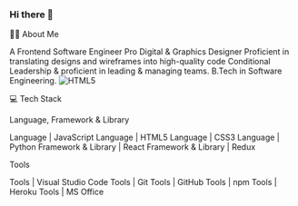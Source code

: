 ### Hi there 👋

<!--
**balt1794/balt1794** is a ✨ _special_ ✨ repository because its `README.md` (this file) appears on your GitHub profile.

Here are some ideas to get you started:

- 🔭 I’m currently working on ...
- 🌱 I’m currently learning ...
- 👯 I’m looking to collaborate on ...
- 🤔 I’m looking for help with ...
- 💬 Ask me about ...
- 📫 How to reach me: ...
- 😄 Pronouns: ...
- ⚡ Fun fact: ...
-->
💁‍♂️ About Me

A Frontend Software Engineer
Pro Digital & Graphics Designer
Proficient in translating designs and wireframes into high-quality code
Conditional Leadership & proficient in leading & managing teams.
B.Tech in Software Engineering.
![HTML5](https://img.shields.io/badge/html5-%23E34F26.svg?style=for-the-badge&logo=html5&logoColor=white)

💻 Tech Stack

Language, Framework & Library

Language | JavaScript Language | HTML5 Language | CSS3 Language | Python Framework & Library | React Framework & Library | Redux

Tools

Tools | Visual Studio Code Tools | Git Tools | GitHub Tools | npm Tools | Heroku Tools | MS Office

